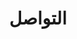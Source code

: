 ---
layout: contact
permalink: /ar/contact
ref: contact
lang: ar
first: "بريدك الإلكتروني: "
second: "رسالتك: "
third: "إرسال"
fourth: "الموضوع: "
title: التواصل
---